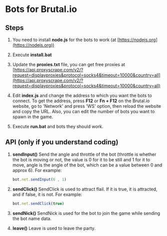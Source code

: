 # Bots for Brutal.io

## Steps

1. You need to install **node.js** for the bots to work (at [https://nodejs.org](https://nodejs.org))

2. Execute **install.bat**

3. Update the **proxies.txt** file, you can get free proxies at [https://api.proxyscrape.com/v2/?request=displayproxies&protocol=socks4&timeout=10000&country=all](https://api.proxyscrape.com/v2/?request=displayproxies&protocol=socks4&timeout=10000&country=all)

4. Edit **index.js** and change the address to which you want the bots to connect. To get the address, press **F12** or **Fn + F12** on the Brutal.io website, go to 'Network' and press 'WS' option, then reload the website and copy the URL. Also, you can edit the number of bots you want to spawn in the game.

5. Execute **run.bat** and bots they should work.

## API (only if you understand coding)

1. **sendInput()**
   Send the angle and throttle of the bot (throttle is whether the bot is moving or not, the value is 0 for it to be still and 1 for it to move, angle is the angle of the bot, which can be a value between 0 and approx 6). For example:

   ```javascript
   bot.net.sendInput(6 , 1)
   ```

2. **sendClick()**
   SendClick is used to attract flail. If it is true, it is attracted, and if false, it is not. For example:

   ```javascript
   bot.net.sendClick(true)
   ```

3. **sendNick()**
   SendNick is used for the bot to join the game while sending the bot name data.

4. **leave()**
   Leave is used to leave the party.
